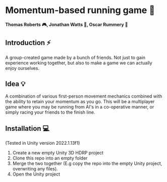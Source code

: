 
# Momentum-based running game 🏃
**Thomas Roberts 🎮, Jonathan Watts 👾, Oscar Rummery 🔬**
## Introduction ⚡
A group-created game made by a bunch of friends.
Not just to gain experience working together, but also to make a game we can actually enjoy ourselves.
## Idea 💡
A combination of various first-person movement mechanics combined with the ability to retain your momentum as you go. This will be a multiplayer game where you may be running from AI's in a co-operative manner, or simply racing your friends to the finish line.
## Installation 💻
(Tested in Unity version 2022.1.13f1)
1. Create a new empty Unity 3D HDRP project
2. Clone this repo into an empty folder
3. Merge the two together (E.g copy the repo into the empty Unity project, overwriting any files).
4. Open the Unity project